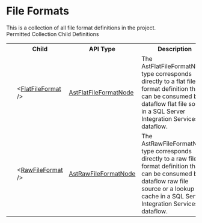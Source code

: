 # File Formats

<div class="LanguageSummary"><div class ="SummaryItem">This is a collection of all file format definitions in the project.</div></div><div class="SchemaBindingGroup"><div class="SchemaBindingGroupHeader">Permitted Collection Child Definitions</div><table id="SchemaBindingList" class="SchemaBindingList"><tbody><tr><th class="SchemaBindingIconColumnHeader">&nbsp;</th><th class="SchemaBindingNameColumnHeader">Child</th><th class="SchemaBindingTypeColumnHeader">API Type</th><th class="SchemaBindingSummaryColumnHeader">Description</th></tr><tr class="cd0"><td class="SchemaBindingIcon"><div class="NotRequired" /></td><td class="SchemaBindingName"><span class="punc">&lt;</span><a href=Varigence.Languages.Biml.FileFormat.AstFlatFileFormatNode.html">FlatFileFormat</a><span class="punc"> /&gt;</span></td><td class="SchemaBindingType"><a href="../api-reference/Varigence.Languages.Biml.FileFormat.AstFlatFileFormatNode.html">AstFlatFileFormatNode</a></td><td class="SchemaBindingSummary">The AstFlatFileFormatNode type corresponds directly to a flat file format definition that can be consumed by a dataflow flat file source in a SQL Server Integration Services dataflow.</td></tr><tr class="cd1"><td class="SchemaBindingIcon"><div class="NotRequired" /></td><td class="SchemaBindingName"><span class="punc">&lt;</span><a href=Varigence.Languages.Biml.FileFormat.AstRawFileFormatNode.html">RawFileFormat</a><span class="punc"> /&gt;</span></td><td class="SchemaBindingType"><a href="../api-reference/Varigence.Languages.Biml.FileFormat.AstRawFileFormatNode.html">AstRawFileFormatNode</a></td><td class="SchemaBindingSummary">The AstRawFileFormatNode type corresponds directly to a raw file format definition that can be consumed by a dataflow raw file source or a lookup cache in a SQL Server Integration Services dataflow.</td></tr></tbody></table></div>